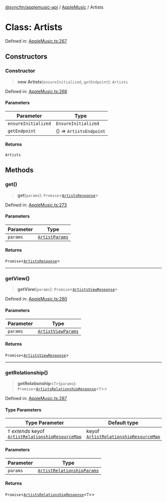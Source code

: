 [@syncfm/applemusic-api](../../../../globals.md) / [AppleMusic](../index.md) / Artists

# Class: Artists

Defined in: [AppleMusic.ts:267](https://github.com/sync-fm/applemusic-api/blob/9471caba6a6b5bc92263ffc6e5d9c04672ec1f7f/src/AppleMusic.ts#L267)

## Constructors

### Constructor

> **new Artists**(`ensureInitialized`, `getEndpoint`): `Artists`

Defined in: [AppleMusic.ts:268](https://github.com/sync-fm/applemusic-api/blob/9471caba6a6b5bc92263ffc6e5d9c04672ec1f7f/src/AppleMusic.ts#L268)

#### Parameters

| Parameter | Type |
| ------ | ------ |
| `ensureInitialized` | `EnsureInitialized` |
| `getEndpoint` | () => `ArtistsEndpoint` |

#### Returns

`Artists`

## Methods

### get()

> **get**(`params`): `Promise`\<[`ArtistsResponse`](../namespaces/ArtistsTypes/interfaces/ArtistsResponse.md)\>

Defined in: [AppleMusic.ts:273](https://github.com/sync-fm/applemusic-api/blob/9471caba6a6b5bc92263ffc6e5d9c04672ec1f7f/src/AppleMusic.ts#L273)

#### Parameters

| Parameter | Type |
| ------ | ------ |
| `params` | [`ArtistParams`](../namespaces/ArtistsTypes/interfaces/ArtistParams.md) |

#### Returns

`Promise`\<[`ArtistsResponse`](../namespaces/ArtistsTypes/interfaces/ArtistsResponse.md)\>

***

### getView()

> **getView**(`params`): `Promise`\<[`ArtistsViewResponse`](../namespaces/ArtistsTypes/interfaces/ArtistsViewResponse.md)\>

Defined in: [AppleMusic.ts:280](https://github.com/sync-fm/applemusic-api/blob/9471caba6a6b5bc92263ffc6e5d9c04672ec1f7f/src/AppleMusic.ts#L280)

#### Parameters

| Parameter | Type |
| ------ | ------ |
| `params` | [`ArtistViewParams`](../namespaces/ArtistsTypes/interfaces/ArtistViewParams.md) |

#### Returns

`Promise`\<[`ArtistsViewResponse`](../namespaces/ArtistsTypes/interfaces/ArtistsViewResponse.md)\>

***

### getRelationship()

> **getRelationship**\<`T`\>(`params`): `Promise`\<[`ArtistsRelationshipResponse`](../namespaces/ArtistsTypes/interfaces/ArtistsRelationshipResponse.md)\<`T`\>\>

Defined in: [AppleMusic.ts:287](https://github.com/sync-fm/applemusic-api/blob/9471caba6a6b5bc92263ffc6e5d9c04672ec1f7f/src/AppleMusic.ts#L287)

#### Type Parameters

| Type Parameter | Default type |
| ------ | ------ |
| `T` *extends* keyof [`ArtistRelationshipResourceMap`](../namespaces/ArtistsTypes/type-aliases/ArtistRelationshipResourceMap.md) | keyof [`ArtistRelationshipResourceMap`](../namespaces/ArtistsTypes/type-aliases/ArtistRelationshipResourceMap.md) |

#### Parameters

| Parameter | Type |
| ------ | ------ |
| `params` | [`ArtistRelationshipParams`](../namespaces/ArtistsTypes/interfaces/ArtistRelationshipParams.md) |

#### Returns

`Promise`\<[`ArtistsRelationshipResponse`](../namespaces/ArtistsTypes/interfaces/ArtistsRelationshipResponse.md)\<`T`\>\>
